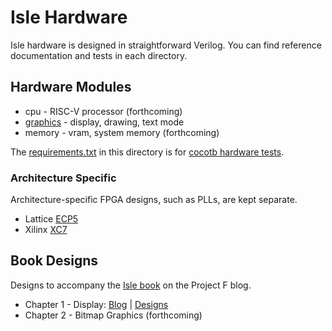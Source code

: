# Isle Hardware

Isle hardware is designed in straightforward Verilog. You can find reference documentation and tests in each directory.

## Hardware Modules

* cpu - RISC-V processor (forthcoming)
* [graphics](gfx) - display, drawing, text mode
* memory - vram, system memory (forthcoming)

The [requirements.txt](requirements.txt) in this directory is for [cocotb hardware tests](../docs/verilog-tests.md).

### Architecture Specific

Architecture-specific FPGA designs, such as PLLs, are kept separate.

* Lattice [ECP5](arch/ecp5)
* Xilinx [XC7](arch/xc7)

## Book Designs

Designs to accompany the [Isle book](https://projectf.io/isle/index.html) on the Project F blog.

* Chapter 1 - Display: [Blog](https://projectf.io/isle/display.html) | [Designs](book/ch01)
* Chapter 2 - Bitmap Graphics (forthcoming)
